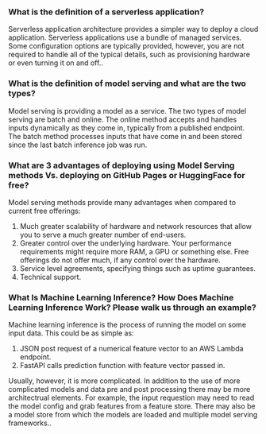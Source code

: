 ### What is the definition of a serverless application?

Serverless application architecture provides a simpler way to deploy a cloud application. Serverless applications use a bundle of  managed services. Some configuration options are typically provided, however, you are not required to handle all of the typical details, such as provisioning hardware or even turning it on and off..

### What is the definition of model serving and what are the two types?

Model serving is providing a model as a service. The two types of model serving are batch and online. The online method accepts and handles inputs dynamically as they come in, typically from a published endpoint. The batch method processes inputs that have come in and been stored since the last batch inference job was run.


### What are 3 advantages of deploying using Model Serving methods Vs. deploying on GitHub Pages or HuggingFace for free?

Model serving methods provide many advantages when compared to current free offerings:
1. Much greater scalability of hardware and network resources that allow you to serve a much greater number of end-users.
2. Greater control over the underlying hardware. Your performance requirements might require more RAM, a GPU or something else. Free offerings do not offer much, if any control over the hardware.
3. Service level agreements, specifying things such as uptime guarantees.
4. Technical support. 


### What Is Machine Learning Inference? How Does Machine Learning Inference Work? Please walk us through an example?

Machine learning inference is the process of running the model on some input data. This could be as simple as:
1. JSON post request of a numerical feature vector to an AWS Lambda endpoint.
2. FastAPI calls prediction function with feature vector passed in.

Usually, however, it is more complicated. In addition to the use of more complicated models and data pre and post processing there may be more architectrual elements. For example, the input requestion may need to read the model config and grab features from a feature store. There may also be a model store from which the models are loaded and multiple model serving frameworks..



